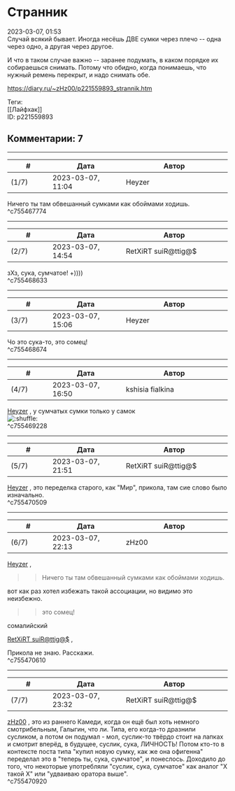 Странник
========

  
2023-03-07, 01:53  
 Случай всякий бывает. Иногда несёшь ДВЕ сумки через плечо -- одна через одно, а другая через другое.   
   
 И что в таком случае важно -- заранее подумать, в каком порядке их собираешься снимать. Потому что обидно, когда понимаешь, что нужный ремень перекрыт, и надо снимать обе.   
  
<https://diary.ru/~zHz00/p221559893_strannik.htm>  
  
Теги:  
[[Лайфхак]]  
ID: p221559893  


Комментарии: 7
--------------

  


---



|         #         |              Дата              |                     Автор                     |           ID           |
| --- | --- | --- | --- |
| (1/7) | 2023-03-07, 11:04 | Heyzer | c755467774 |

  
 Ничего ты там обвешанный сумками как обоймами ходишь.   
 ^c755467774

---



|         #         |              Дата              |                     Автор                     |           ID           |
| --- | --- | --- | --- |
| (2/7) | 2023-03-07, 14:54 | RetXiRT suiR@ttig@$ | c755468633 |

  
 зХз, сука, сумчатое! +))))   
 ^c755468633

---



|         #         |              Дата              |                     Автор                     |           ID           |
| --- | --- | --- | --- |
| (3/7) | 2023-03-07, 15:06 | Heyzer | c755468674 |

  
 Чо это сука-то, это сомец!   
 ^c755468674

---



|         #         |              Дата              |                     Автор                     |           ID           |
| --- | --- | --- | --- |
| (4/7) | 2023-03-07, 16:50 | kshisia fialkina | c755469228 |

  
  [Heyzer](https://heyzero.diary.ru "Orca's dreams")  , у сумчатых сумки только у самок   
 ![:shuffle:](/picture/1486.gif)   
 ^c755469228

---



|         #         |              Дата              |                     Автор                     |           ID           |
| --- | --- | --- | --- |
| (5/7) | 2023-03-07, 21:51 | RetXiRT suiR@ttig@$ | c755470509 |

  
   [Heyzer](https://heyzero.diary.ru "дневник Orca's dreams")  , это переделка старого, как "Мир", прикола, там сие слово было изначально.   
 ^c755470509

---



|         #         |              Дата              |                     Автор                     |           ID           |
| --- | --- | --- | --- |
| (6/7) | 2023-03-07, 22:13 | zHz00 | c755470610 |

  
  [Heyzer](https://heyzero.diary.ru "Orca's dreams")  ,   
 >>Ничего ты там обвешанный сумками как обоймами ходишь.   
   
 вот как раз хотел избежать такой ассоциации, но видимо это неизбежно.   
   
 >>это сомец!   
   
 сомалийский   
   
  [RetXiRT suiR@ttig@$](https://Hellspawn.diary.ru "Atomicautionuclear")  ,   
   
 Прикола не знаю. Расскажи.   
 ^c755470610

---



|         #         |              Дата              |                     Автор                     |           ID           |
| --- | --- | --- | --- |
| (7/7) | 2023-03-07, 23:32 | RetXiRT suiR@ttig@$ | c755470920 |

  
   [zHz00](https://zHz00.diary.ru "дневник Untitled")  , это из раннего Камеди, когда он ещё был хоть немного смотрибельным, Галыгин, что ли. Типа, его когда-то дразнили сусликом, а потом он подумал - мол, суслик-то твёрдо стоит на лапках и смотрит вперёд, в будущее, суслик, сука, ЛИЧНОСТЬ! Потом кто-то в контексте поста типа "купил новую сумку, как же она офигенна" переделал это в "теперь ты, сука, сумчатое", и понеслось. Доходило до того, что некоторые употребляли "суслик, сука, сумчатое" как аналог "Х такой Х" или "удваиваю оратора выше".   
 ^c755470920